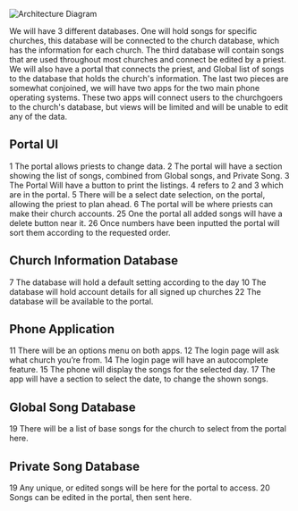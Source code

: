 ![Architecture Diagram](https://i.imgur.com/mtMeKFy.png)

We will have 3 different databases.  One will hold songs for specific churches, this database will be connected to the church database, which has the information for each church.  The third database will contain songs that are used throughout most churches and connect be edited by a priest. We will also have a portal that connects the priest, and Global list of songs to the database that holds the church's information.  The last two pieces are somewhat conjoined, we will have two apps for the two main phone operating systems.  These two apps will connect users to the churchgoers to the church's database, but views will be limited and will be unable to edit any of the data.

## Portal UI
1 The portal allows priests to change data.
2 The portal will have a section showing the list of songs, combined from Global songs, and Private Song.
3 The Portal Will have a button to print the listings.
4 refers to 2 and 3 which are in the portal.
5 There will be a select date selection, on the portal, allowing the priest to plan ahead.
6 The portal will be where priests can make their church accounts.
25 One the portal all added songs will have a delete button near it.
26 Once numbers have been inputted the portal will sort them according to the requested order.

## Church Information Database
7 The database will hold a default setting according to the day
10 The database will hold account details for all signed up churches
22 The database will be available to the portal.

## Phone Application
11 There will be an options menu on both apps.
12 The login page will ask what church you’re from.
14 The login page will have an autocomplete feature.
15 The phone will display the songs for the selected day.
17 The app will have a section to select the date, to change the shown songs.

## Global Song Database
19 There will be a list of base songs for the church to select from the portal here.

## Private Song Database
19 Any unique, or edited songs will be here for the portal to access.
20 Songs can be edited in the portal, then sent here. 
